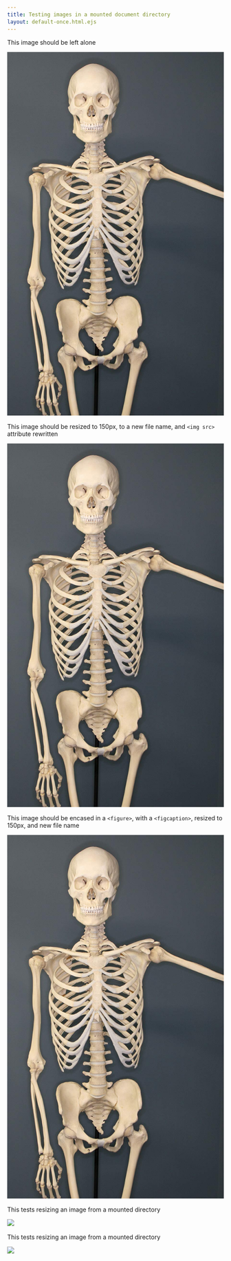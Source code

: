 ```yaml
---
title: Testing images in a mounted document directory
layout: default-once.html.ejs
---
```


This image should be left alone

<img id="no-change" src="img/Human-Skeleton.jpg">

This image should be resized to 150px, to a new file name, and `<img src>` attribute rewritten

<img id="resizeto150" 
        src="img/Human-Skeleton.jpg"
        resize-width="150"
        resize-to="img/Human-Skeleton-150.jpg">

This image should be encased in a `<figure>`, with a `<figcaption>`, resized to 150px, and new file name

<img id="resizeto250figure" 
        figure
        src="img/Human-Skeleton.jpg"
        resize-width="250"
        resize-to="img/Human-Skeleton-250-figure.jpg"
        caption="Image caption">

This tests resizing an image from a mounted directory

<img id="mountedimg" src="/mounted/img/Human-Skeleton.jpg" 
    resize-width="100" resize-to="img/Human-Skeleton-mounted-100.jpg">


This tests resizing an image from a mounted directory

<img id="mountedimg2nonmounted" src="/mounted/img/Human-Skeleton.jpg" 
    resize-width="100" resize-to="/img/Human-Skeleton-from-mounted-to-img-100.jpg">